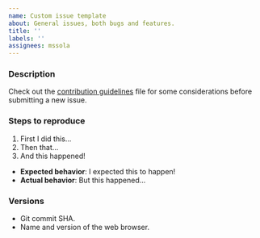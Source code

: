 ```yaml
---
name: Custom issue template
about: General issues, both bugs and features.
title: ''
labels: ''
assignees: mssola
---
```


### Description

Check out the [contribution guidelines](../CONTRIBUTING.org) file for some considerations before submitting a new issue.

### Steps to reproduce

1. First I did this...
2. Then that...
3. And this happened!

- **Expected behavior**: I expected this to happen!
- **Actual behavior**: But this happened...

### Versions

- Git commit SHA.
- Name and version of the web browser.
